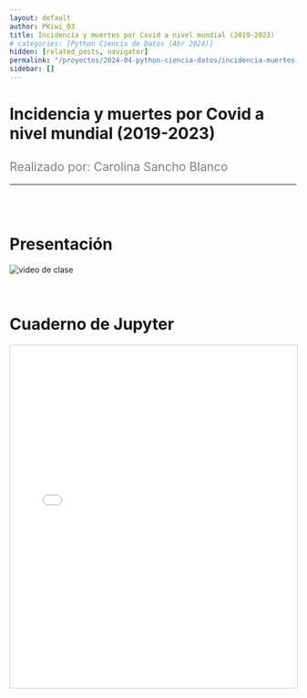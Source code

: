 ```yaml
---
layout: default
author: PKiwi_03
title: Incidencia y muertes por Covid a nivel mundial (2019-2023)
# categories: [Python Ciencia de Datos (Abr 2024)]
hidden: [related_posts, navigator]
permalink: "/proyectos/2024-04-python-ciencia-datos/incidencia-muertes-covid-nivel-mundial.html"
sidebar: []
---
```


# Incidencia y muertes por Covid a nivel mundial (2019-2023)
<h2 style="color: gray; font-weight: normal;">
Realizado por: Carolina Sancho Blanco
</h2>

---

<br><br>

# Presentación

![video de clase](https://youtu.be/M-vx-KpDjCg?si=2TMJeDBE-nA5x3vv)

<br>

# Cuaderno de Jupyter

<iframe 
    src="/assets/html/carolina_sancho.html" 
    width="100%" 
    height="600" 
    style="border: 1px solid #ccc;"
></iframe>